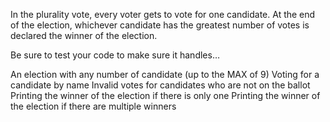 In the plurality vote, every voter gets to vote for one candidate. At the end of the election, whichever candidate has the greatest number of votes is declared the winner of the election.

Be sure to test your code to make sure it handles…

An election with any number of candidate (up to the MAX of 9)
Voting for a candidate by name
Invalid votes for candidates who are not on the ballot
Printing the winner of the election if there is only one
Printing the winner of the election if there are multiple winners